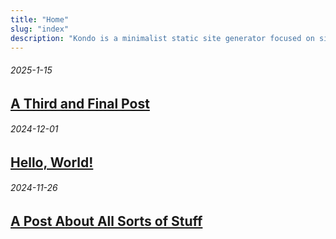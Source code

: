 ```yaml
---
title: "Home"
slug: "index"
description: "Kondo is a minimalist static site generator focused on simplicity and ease of use. Create clean, fast websites with no dependencies or clutter."
---
```

###### 2025-1-15
## [A Third and Final Post](final.html)
###### 2024-12-01
## [Hello, World!](hello.html)
###### 2024-11-26
## [A Post About All Sorts of Stuff](slug.html)
